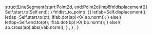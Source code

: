 struct!LineSegment{start:Point2d, end:Point2d}impl!fn!displacement(){
    Self.start.to(Self.end);
}
fn!dist_to_point(, ){
    let!ab=Self.displacement();
    let!ap=Self.start.to(pt);    if!ab.dot(ap)<0{
        ap.norm();
    }
else!{
        let!bp=Self.end.to(pt);        if!ab.dot(bp)>0{
            bp.norm();
        }
else!{
            ab.cross(ap).abs()/ab.norm();
        }
;
    }
;
}
